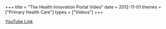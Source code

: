 +++
title = "The Health Innovation Portal Video"
date = 2012-11-01
themes = ["Primary Health Care"]
types = ["Videos"]
+++

[YouTube Link](https://www.youtube.com/watch?v=gnxCWfsHE5s)
